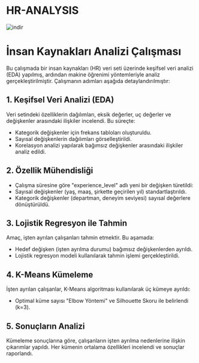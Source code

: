 # HR-ANALYSIS

![indir](https://github.com/user-attachments/assets/631cea3e-a149-44fe-acec-96129f7483ed)

# İnsan Kaynakları Analizi Çalışması

Bu çalışmada bir insan kaynakları (HR) veri seti üzerinde keşifsel veri analizi (EDA) yapılmış, ardından makine öğrenimi yöntemleriyle analiz gerçekleştirilmiştir. Çalışmanın adımları aşağıda detaylandırılmıştır:

## 1. Keşifsel Veri Analizi (EDA)
Veri setindeki özelliklerin dağılımları, eksik değerler, uç değerler ve değişkenler arasındaki ilişkiler incelendi. Bu süreçte:
- Kategorik değişkenler için frekans tabloları oluşturuldu.
- Sayısal değişkenlerin dağılımları görselleştirildi.
- Korelasyon analizi yapılarak bağımsız değişkenler arasındaki ilişkiler analiz edildi.

## 2. Özellik Mühendisliği
- Çalışma süresine göre "experience_level" adlı yeni bir değişken türetildi:
- Sayısal değişkenler (yaş, maaş, şirkette geçirilen yıl) standartlaştırıldı.
- Kategorik değişkenler (departman, deneyim seviyesi) sayısal değerlere dönüştürüldü.

## 3. Lojistik Regresyon ile Tahmin
Amaç, işten ayrılan çalışanları tahmin etmektir. Bu aşamada:
- Hedef değişken (işten ayrılma durumu) bağımsız değişkenlerden ayrıldı.
- Lojistik regresyon modeli kullanılarak tahmin işlemi gerçekleştirildi.

## 4. K-Means Kümeleme
İşten ayrılan çalışanlar, K-Means algoritması kullanılarak üç kümeye ayrıldı:
- Optimal küme sayısı "Elbow Yöntemi" ve Silhouette Skoru ile belirlendi (k=3).


## 5. Sonuçların Analizi
Kümeleme sonuçlarına göre, çalışanların işten ayrılma nedenlerine ilişkin çıkarımlar yapıldı. Her kümenin ortalama özellikleri incelendi ve sonuçlar raporlandı.

